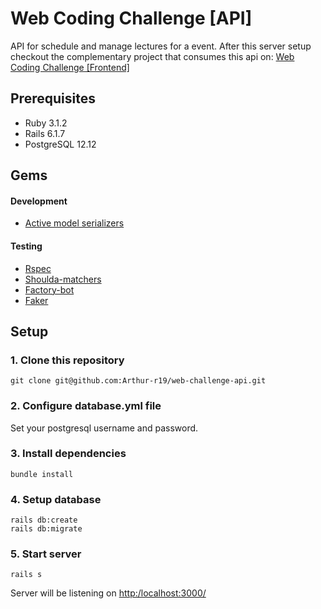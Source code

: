 # Web Coding Challenge [API]
API for schedule and manage lectures for a event. After this server setup checkout the complementary project that consumes this api on: [Web Coding Challenge [Frontend]](https://github.com/Arthur-r19/web-challenge-frontend/tree/develop)

## Prerequisites
- Ruby 3.1.2
- Rails 6.1.7
- PostgreSQL 12.12

## Gems
#### Development
- [Active model serializers](https://github.com/rails-api/active_model_serializers)

#### Testing
- [Rspec](https://github.com/rspec/rspec-rails)
- [Shoulda-matchers](https://github.com/thoughtbot/shoulda-matchers)
- [Factory-bot](https://github.com/thoughtbot/factory_bot_rails)
- [Faker](https://github.com/faker-ruby/faker)

## Setup
### 1. Clone this repository
```
git clone git@github.com:Arthur-r19/web-challenge-api.git
```
### 2. Configure database.yml file
Set your postgresql username and password.
### 3. Install dependencies
```
bundle install
```
### 4. Setup database
```
rails db:create
rails db:migrate
```
### 5. Start server
```
rails s
```
Server will be listening on [http:/localhost:3000/](http:/localhost:3000/)
